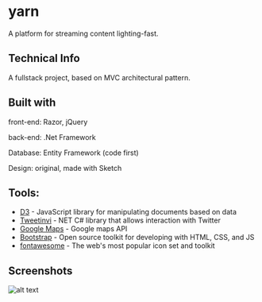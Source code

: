 # yarn

A platform for streaming content lighting-fast.

## Technical Info
A fullstack project, based on MVC architectural pattern. 

## Built with
front-end: Razor, jQuery

back-end: .Net Framework

Database: Entity Framework (code first)

Design: original, made with Sketch

## Tools:

* [D3](https://d3js.org/) - JavaScript library for manipulating documents based on data
* [Tweetinvi](https://www.nuget.org/packages/TweetinviAPI/) - NET C# library that allows interaction with Twitter
* [Google Maps](https://developers.google.com/maps/documentation/) - Google maps API
* [Bootstrap](https://getbootstrap.com/) - Open source toolkit for developing with HTML, CSS, and JS
* [fontawesome](https://fontawesome.com/) - The web's most popular icon set and toolkit

## Screenshots
![alt text](https://github.com/moreroron/yarn-rider/blob/master/pres.png?raw=true)

